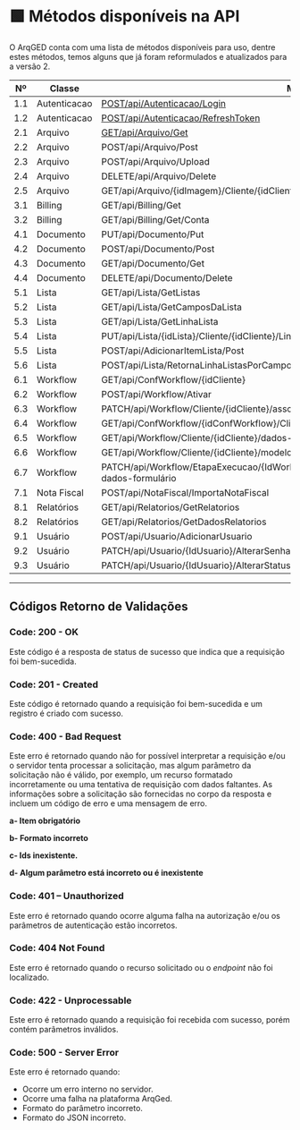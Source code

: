 # 🟩 Métodos disponíveis na API

O ArqGED conta com uma lista de métodos disponíveis para uso, dentre estes métodos, temos alguns que já foram reformulados e atualizados para a versão 2.

<table><thead><tr><th width="92">Nº</th><th width="138">Classe</th><th width="354">Método</th><th width="101">Versão</th><th>Status</th></tr></thead><tbody><tr><td>1.1</td><td>Autenticacao</td><td><a href="1.-autenticacao.md#id-1.1-post-api-autenticacao-login">POST/api/Autenticacao/Login</a></td><td>1</td><td></td></tr><tr><td>1.2</td><td>Autenticacao</td><td><a href="1.-autenticacao.md#id-1.2-post-api-autenticacao-refreshtoken">POST/api/Autenticacao/RefreshToken</a></td><td>1</td><td></td></tr><tr><td>2.1</td><td>Arquivo</td><td><a href="2.-arquivo.md#id-2.1-get-api-arquivo-get">GET/api/Arquivo/Get</a></td><td>1</td><td></td></tr><tr><td>2.2</td><td>Arquivo</td><td>POST/api/Arquivo/Post</td><td>1</td><td></td></tr><tr><td>2.3</td><td>Arquivo</td><td>POST/api/Arquivo/Upload</td><td>1</td><td></td></tr><tr><td>2.4</td><td>Arquivo</td><td>DELETE/api/Arquivo/Delete</td><td>1</td><td></td></tr><tr><td>2.5</td><td>Arquivo</td><td>GET/api/Arquivo/{idImagem}/Cliente/{idCliente}</td><td>1</td><td></td></tr><tr><td>3.1</td><td>Billing</td><td>GET/api/Billing/Get</td><td>1</td><td></td></tr><tr><td>3.2</td><td>Billing</td><td>GET/api/Billing/Get/Conta</td><td>1</td><td></td></tr><tr><td>4.1</td><td>Documento</td><td>PUT/api/Documento/Put</td><td>1</td><td></td></tr><tr><td>4.2</td><td>Documento</td><td>POST/api/Documento/Post</td><td>1</td><td></td></tr><tr><td>4.3</td><td>Documento</td><td>GET/api/Documento/Get</td><td>1</td><td></td></tr><tr><td>4.4</td><td>Documento</td><td>DELETE/api/Documento/Delete</td><td>1</td><td></td></tr><tr><td>5.1</td><td>Lista</td><td>GET/api/Lista/GetListas</td><td></td><td></td></tr><tr><td>5.2</td><td>Lista</td><td>GET/api/Lista/GetCamposDaLista</td><td></td><td></td></tr><tr><td>5.3</td><td>Lista</td><td>GET/api/Lista/GetLinhaLista</td><td></td><td></td></tr><tr><td>5.4</td><td>Lista</td><td>PUT/api/Lista/{idLista}/Cliente/{idCliente}/LinhaLista/{idLinhaLista}</td><td></td><td></td></tr><tr><td>5.5</td><td>Lista</td><td>POST/api/AdicionarItemLista/Post</td><td></td><td></td></tr><tr><td>5.6</td><td>Lista</td><td>POST/api/Lista/RetornaLinhaListasPorCampoValor/{idLista}/{idUnidade}/{idCliente}</td><td></td><td></td></tr><tr><td>6.1</td><td>Workflow</td><td>GET/api/ConfWorkflow/{idCliente}</td><td></td><td></td></tr><tr><td>6.2</td><td>Workflow</td><td>POST/api/Workflow/Ativar</td><td></td><td></td></tr><tr><td>6.3</td><td>Workflow</td><td>PATCH/api/Workflow/Cliente/{idCliente}/associar-documentos</td><td></td><td></td></tr><tr><td>6.4</td><td>Workflow</td><td>GET/api/ConfWorkflow/{idConfWorkflow}/Cliente/{idCliente}/fluxos-ativados</td><td></td><td></td></tr><tr><td>6.5</td><td>Workflow</td><td>GET/api/Workflow/Cliente/{idCliente}/dados-fluxo</td><td></td><td></td></tr><tr><td>6.6</td><td>Workflow</td><td>GET/api/Workflow/Cliente/{idCliente}/modelo-fluxo</td><td></td><td></td></tr><tr><td>6.7</td><td>Workflow</td><td>PATCH/api/Workflow/EtapaExecucao/{IdWorkflowEtapaExecucao}/Cliente/{idCliente}/atualizar-dados-formulário</td><td></td><td></td></tr><tr><td>7.1</td><td>Nota Fiscal</td><td>POST/api/NotaFiscal/ImportaNotaFiscal</td><td></td><td></td></tr><tr><td>8.1</td><td>Relatórios</td><td>GET/api/Relatorios/GetRelatorios</td><td></td><td></td></tr><tr><td>8.2</td><td>Relatórios</td><td>GET/api/Relatorios/GetDadosRelatorios</td><td></td><td></td></tr><tr><td>9.1</td><td>Usuário</td><td>POST/api/Usuario/AdicionarUsuario</td><td></td><td></td></tr><tr><td>9.2</td><td>Usuário</td><td>PATCH/api/Usuario/{IdUsuario}/AlterarSenhaUsuario</td><td></td><td></td></tr><tr><td>9.3</td><td>Usuário</td><td>PATCH/api/Usuario/{IdUsuario}/AlterarStatusUsuario</td><td></td><td></td></tr></tbody></table>

***

## Códigos Retorno de Validações

### Code: 200 - OK

Este código é a resposta de status de sucesso que indica que a requisição foi bem-sucedida.

### Code: 201 - Created

Este código é retornado quando a requisição foi bem-sucedida e um registro é criado com sucesso.

### Code: 400 - Bad Request

Este erro é retornado quando não for possível interpretar a requisição e/ou o servidor tenta processar a solicitação, mas algum parâmetro da solicitação não é válido, por exemplo, um recurso formatado incorretamente ou uma tentativa de requisição com dados faltantes. As informações sobre a solicitação são fornecidas no corpo da resposta e incluem um código de erro e uma mensagem de erro.

**a-      Item obrigatório**

**b-      Formato incorreto**

**c-       Ids inexistente.**

**d-      Algum parâmetro está incorreto ou é inexistente**

### Code: 401 – Unauthorized

Este erro é retornado quando ocorre alguma falha na autorização e/ou os parâmetros de autenticação estão incorretos.

### Code: 404 Not Found

Este erro é retornado quando o recurso solicitado ou o _endpoint_ não foi localizado.

### Code: 422 - Unprocessable

Este erro é retornado quando a requisição foi recebida com sucesso, porém contém parâmetros inválidos.

### Code: 500  - Server Error

Este erro é retornado quando:

* Ocorre um erro interno no servidor.
* Ocorre uma falha na plataforma ArqGed.
* Formato do parâmetro incorreto.
* Formato do JSON incorreto.

&#x20;
